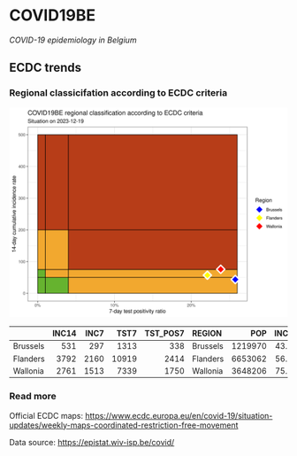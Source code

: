 
# COVID19BE

*COVID-19 epidemiology in Belgium*

## ECDC trends

### Regional classicifation according to ECDC criteria

![](COVID9BE-ecdc-trend.png)

|          | INC14 | INC7 |  TST7 | TST\_POS7 | REGION   |     POP | INC14\_RT |       PR7 |        GR |
| :------- | ----: | ---: | ----: | --------: | :------- | ------: | --------: | --------: | --------: |
| Brussels |   531 |  297 |  1313 |       338 | Brussels | 1219970 |  43.52566 | 0.2574257 | 0.2692308 |
| Flanders |  3792 | 2160 | 10919 |      2414 | Flanders | 6653062 |  56.99631 | 0.2210825 | 0.3235294 |
| Wallonia |  2761 | 1513 |  7339 |      1750 | Wallonia | 3648206 |  75.68103 | 0.2384521 | 0.2123397 |

### Read more

Official ECDC maps:
<https://www.ecdc.europa.eu/en/covid-19/situation-updates/weekly-maps-coordinated-restriction-free-movement>

Data source: <https://epistat.wiv-isp.be/covid/>

